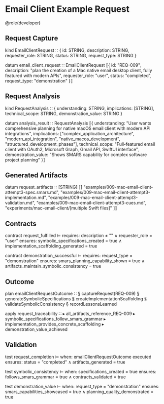# Email Client Example Request

@role(developer)

## Request Capture

kind EmailClientRequest ∷ {
  id: STRING,
  description: STRING,
  requester_role: STRING,
  status: STRING,
  request_type: STRING
}

datum email_client_request ∷ EmailClientRequest ⟦{
  id: "REQ-009",
  description: "plan the creation of a Mac native email desktop client, fully featured with modern APIs",
  requester_role: "user",
  status: "completed",
  request_type: "demonstration"
}⟧

## Request Analysis

kind RequestAnalysis ∷ {
  understanding: STRING,
  implications: [STRING],
  technical_scope: STRING,
  demonstration_value: STRING
}

datum analysis_result ∷ RequestAnalysis ⟦{
  understanding: "User wants comprehensive planning for native macOS email client with modern API integrations",
  implications: ["complex_application_architecture", "modern_api_integration", "native_macos_development", "structured_development_phases"],
  technical_scope: "Full-featured email client with OAuth2, Microsoft Graph, Gmail API, SwiftUI interface",
  demonstration_value: "Shows SMARS capability for complex software project planning"
}⟧

## Generated Artifacts

datum request_artifacts ∷ [STRING] ⟦[
  "examples/009-mac-email-client-attempt3-spec.smars.md",
  "examples/009-mac-email-client-attempt3-implementation.md", 
  "examples/009-mac-email-client-attempt3-validation.md",
  "examples/009-mac-email-client-attempt3-cues.md",
  "experiments/mac-email-client/[multiple Swift files]"
]⟧

## Contracts

contract request_fulfilled ⊨
  requires: description ≠ "" ∧ requester_role = "user"
  ensures: symbolic_specifications_created = true ∧ implementation_scaffolding_generated = true

contract demonstration_successful ⊨
  requires: request_type = "demonstration"
  ensures: smars_planning_capability_shown = true ∧ artifacts_maintain_symbolic_consistency = true

## Outcome

plan emailClientRequestOutcome ∷
  § captureRequest(REQ-009)
  § generateSymbolicSpecifications
  § createImplementationScaffolding
  § validateSymbolicConsistency
  § recordLessonsLearned

apply request_traceability ∷
  ▸ all_artifacts_reference_REQ-009
  ▸ symbolic_specifications_follow_smars_grammar
  ▸ implementation_provides_concrete_scaffolding
  ▸ demonstration_value_achieved

## Validation

test request_completion ⊨
  when: emailClientRequestOutcome executed
  ensures: status = "completed" ∧ artifacts_generated = true

test symbolic_consistency ⊨
  when: specifications_created = true
  ensures: follows_smars_grammar = true ∧ contracts_validated = true

test demonstration_value ⊨
  when: request_type = "demonstration"
  ensures: smars_capabilities_showcased = true ∧ planning_quality_demonstrated = true